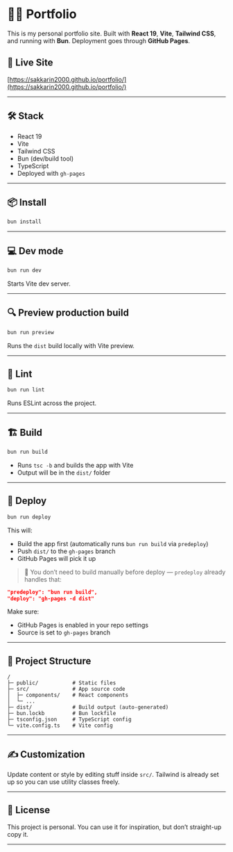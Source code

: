 # 🧑‍💼 Portfolio

This is my personal portfolio site. Built with **React 19**, **Vite**, **Tailwind CSS**, and running with **Bun**. Deployment goes through **GitHub Pages**.

## 🚀 Live Site

[https://sakkarin2000.github.io/portfolio/](https://sakkarin2000.github.io/portfolio/)

---

## 🛠 Stack

- React 19
- Vite
- Tailwind CSS
- Bun (dev/build tool)
- TypeScript
- Deployed with `gh-pages`

---

## 📦 Install

```bash
bun install
```

---

## 💻 Dev mode

```bash
bun run dev
```

Starts Vite dev server.

---

## 🔍 Preview production build

```bash
bun run preview
```

Runs the `dist` build locally with Vite preview.

---

## 🧪 Lint

```bash
bun run lint
```

Runs ESLint across the project.

---

## 🏗 Build

```bash
bun run build
```

- Runs `tsc -b` and builds the app with Vite  
- Output will be in the `dist/` folder

---

## 🚢 Deploy

```bash
bun run deploy
```

This will:
- Build the app first (automatically runs `bun run build` via `predeploy`)
- Push `dist/` to the `gh-pages` branch
- GitHub Pages will pick it up

> 🔁 You don’t need to build manually before deploy — `predeploy` already handles that:

```json
"predeploy": "bun run build",
"deploy": "gh-pages -d dist"
```

Make sure:
- GitHub Pages is enabled in your repo settings
- Source is set to `gh-pages` branch

---

## 📁 Project Structure

```
/
├─ public/           # Static files
├─ src/              # App source code
│  ├─ components/    # React components
│  └─ ...
├─ dist/             # Build output (auto-generated)
├─ bun.lockb         # Bun lockfile
├─ tsconfig.json     # TypeScript config
└─ vite.config.ts    # Vite config
```

---

## ✍️ Customization

Update content or style by editing stuff inside `src/`. Tailwind is already set up so you can use utility classes freely.

---

## 📄 License

This project is personal. You can use it for inspiration, but don’t straight-up copy it.

---